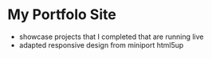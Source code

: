 # My Portfolo Site
+ showcase projects that I completed that are running live
+ adapted responsive design from miniport html5up
